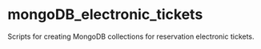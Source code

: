 # mongoDB_electronic_tickets
Scripts for creating MongoDB collections for reservation electronic tickets.
